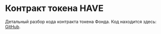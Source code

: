 # Контракт токена HAVE

<NotReadyBadge />

Детальный разбор кода контракта токена Фонда. Код находится здесь:
[GitHub](https://github.com/nelkor/have-fund/blob/main/src/Token.sol).
